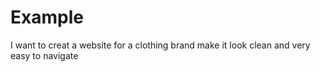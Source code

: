 # Example
I want to creat a website for a clothing brand
make it look clean and very easy to navigate
